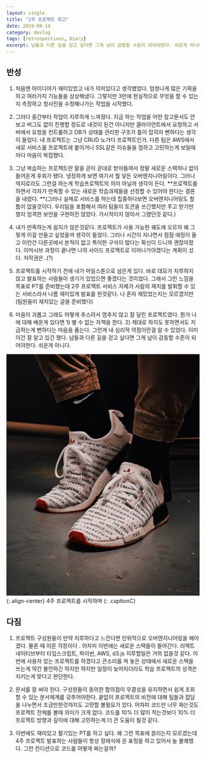 ```yaml
---
layout: single
title: "2주 프로젝트 회고"
date: 2019-09-14
category: devlog
tags: [retrospectives, Diary]
excerpt: 남들과 다른 길을 걷고 싶다면 그게 남이 감동할 수준이 되어야한다. 쉬운게 아니다.
---
```


## 반성

1. 처음엔 아이디어가 재미있었고 내가 의미있다고 생각했었다. 엄청나게 많은 기획을 하고 여러가지 기능들을 상상해냈다. 그렇지만 3만에 현실적으로 무엇을 할 수 있는지 측정하고 청사진을 수정해나가는 작업을 시작했다.

2. 그러다 중간부터 작업이 지루하게 느껴졌다. 지금 하는 작업을 어떤 참고문서도 안보고 버그도 없이 진행할 정도로 내것이 된건 아니지만 클라이언트에서 요청하고 서버에서 요청을 컨트롤하고 DB가 상태를 관리한 구조가 틀이 잡히자 뻔하다는 생각이 들었다. 내 프로젝트는 그냥 CRUD 노가다 프로젝트인가. 다른 팀은 AWS에서 새로 서비스를 프로젝트에 붙이거나 SSL같은 이슈들을 접하고 고민하는게 보일때마다 마음이 복잡했다.

3. 그냥 복습하는 프로젝트란 말을 곧이 곧대로 받아들여서 정말 새로운 스택하나 없이 들어온게 후회가 됐다. 냉정하게 보면 여기서 뭘 넣든 오버엔지니어링이다. 그러나 억지로라도 그런걸 하는게 학습프로젝트의 의미 아닐까 생각이 든다. **프로젝트를 하면서 각자가 만족할 수 있는 새로운 학습과제들을 선정할 수 있어야 한다는 결론을 내렸다. **(그러나 실제로 서비스를 하는데 집중하다보면 오버엔지니어링도 할 틈이 없을것이다. 우리팀을 포함해서 여러 팀들이 토큰을 쓰긴했지만 주고 받기만 했지 엄격한 보안을 구현하진 않았다. 가시적이지 않아서 그랬던것 같다.)

4. 내가 만족하는게 쉽지가 않은것같다. 프로젝트가 사용 가능한 궤도에 오르자 왜 그렇게 이걸 만들고 싶었을까 생각이 들었다. 그러나 시간이 지나면서 점점 애정이 들고 이런건 다른곳에서 본적이 없고 특이한 구석이 많다는 확신이 드니까 괜찮아졌다. 이머시브 과정이 끝나면 나의 사이드 프로젝트로 이어나가야겠다는 계획이 섰다. 저작권은..(?)

5. 프로젝트를 시작하기 전에 내가 마일스톤으로 삼은게 있다. 바로 데모가 지루하지 않고 발표하는 사람들이 생기가 있었으면 좋겠다는 것이었다. 그래서 그런 느낌을 목표로 PT를 준비했는데 2주 프로젝트 서비스 자체가 사람의 재치를 발휘할 수 있는 서비스라서 나름 재미있게 발표를 한것같다. 나 혼자 재밌었는지는 모르겠지만 (팀원들이 재치있는 글을 준비했다)

6. 마음이 괴롭고 그래도 어떻게 추스려서 멈추지 않고 잘 달린 프로젝트였다. 뭔가 나에 대해 배운게 있다면 1) 별 수 없는 자책을 한다. 2) 제대로 하지도 못하면서도 지금하는게 뻔하다는 마음을 품는다. 그런게 내 심리적 약점이란걸 알 수 있었다. 이미 이건 잘 알고 있긴 했다. 남들과 다른 길을 걷고 싶다면 그게 남이 감동할 수준이 되어야한다. 쉬운게 아니다.

![](/assets/img/1*NVMawk9c3em9hnp1YIUdrw.jpeg)
{:.align-center}
4주 프로젝트를 시작하며
{: .captionC}

## 다짐
1. 프로젝트 구성원들이 만약 지루하다고 느낀다면 인위적으로 오버엔지니어링을 해야겠다. 물론 때 이른 걱정이다 . 어차피 이번에는 새로운 스택들이 들어간다. 리액트 네이티브부터 타입스크립트, 파이썬, AWS, d3.js 지루할일은 거의 없을것 같다. 이번에 사용자 있는 프로젝트를 하겠다고 큰소리를 쳐 놓은 상태에서 새로운 스택을 쓰는게 약간 불안하긴 하지만 하지만 일정이 늦어지더라도 학습 프로젝트의 성격은 지키는게 맞다고 판단한다.

2. 문서를 잘 써야 한다. 구성원들이 동의한 합의점이 무결성을 유지하면서 쉽게 조회할 수 있는 문서체계를 갖추어야한다. 끝없이 프로젝트의 비전에 대해 팀들과 잡담을 나누면서 조금만한것까지도 고민할 볼필요가 있다. 어차피 코드만 너무 짜는것도 프로젝트 전체를 볼때 의미가 크게 없다. 코드를 10% 더 많이 적는것보다 10% 더 프로젝트 방향과 깊이에 대해 고민하는게 더 큰 도움이 될것 같다.

3. 이번에도 재미있고 활기있는 PT를 하고 싶다. 왜 그런 목표에 끌리는지 모르겠는데 4주 프로젝트 발표하는 사람들이 항상 장례식에 온 표정을 하고 있어서 늘 불쾌했다. 그런 컨디션으로 코드를 어떻게 짜는걸까?
  